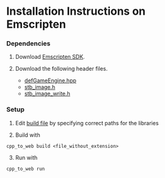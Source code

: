 # Installation Instructions on Emscripten
### Dependencies

1. Download [Emscripten SDK](https://emscripten.org/docs/getting_started/downloads.html).

2. Download the following header files.
    - [defGameEngine.hpp](https://raw.githubusercontent.com/defini7/defGameEngine/master/defGameEngine.hpp)
    - [stb_image.h](https://github.com/nothings/stb/blob/master/stb_image.h)
    - [stb_image_write.h](https://github.com/nothings/stb/blob/master/stb_image_write.h)

### Setup

1. Edit [build file](https://github.com/defini7/defGameEngine/blob/master/Build/Emscripten/cpp_to_web.bat) by specifying correct paths for the libraries

2. Build with
```console
cpp_to_web build <file_without_extension>
```

3. Run with
```console
cpp_to_web run
```
